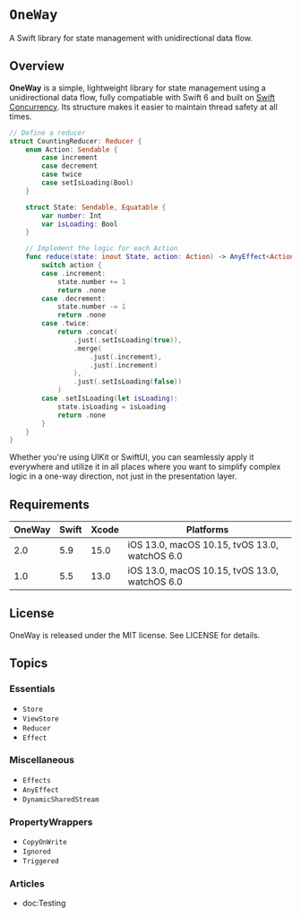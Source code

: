 # ``OneWay``

A Swift library for state management with unidirectional data flow.

## Overview

**OneWay** is a simple, lightweight library for state management using a unidirectional data flow, fully compatiable with Swift 6 and built on [Swift Concurrency](https://docs.swift.org/swift-book/documentation/the-swift-programming-language/concurrency/). Its structure makes it easier to maintain thread safety at all times.

```swift
// Define a reducer
struct CountingReducer: Reducer {
    enum Action: Sendable {
        case increment
        case decrement
        case twice
        case setIsLoading(Bool)
    }

    struct State: Sendable, Equatable {
        var number: Int
        var isLoading: Bool
    }

    // Implement the logic for each Action
    func reduce(state: inout State, action: Action) -> AnyEffect<Action> {
        switch action {
        case .increment:
            state.number += 1
            return .none
        case .decrement:
            state.number -= 1
            return .none
        case .twice:
            return .concat(
                .just(.setIsLoading(true)),
                .merge(
                    .just(.increment),
                    .just(.increment)
                ),
                .just(.setIsLoading(false))
            )
        case .setIsLoading(let isLoading):
            state.isLoading = isLoading
            return .none
        }
    }
}
```

Whether you're using UIKit or SwiftUI, you can seamlessly apply it everywhere and utilize it in all places where you want to simplify complex logic in a one-way direction, not just in the presentation layer.

## Requirements

| OneWay | Swift | Xcode | Platforms                                     |
|--------|-------|-------|-----------------------------------------------|
| 2.0    | 5.9   | 15.0  | iOS 13.0, macOS 10.15, tvOS 13.0, watchOS 6.0 |
| 1.0    | 5.5   | 13.0  | iOS 13.0, macOS 10.15, tvOS 13.0, watchOS 6.0 |

## License

OneWay is released under the MIT license. See LICENSE for details.

## Topics

### Essentials

- ``Store``
- ``ViewStore``
- ``Reducer``
- ``Effect``

### Miscellaneous

- ``Effects``
- ``AnyEffect``
- ``DynamicSharedStream``

### PropertyWrappers

- ``CopyOnWrite``
- ``Ignored``
- ``Triggered``

### Articles

- doc:Testing
